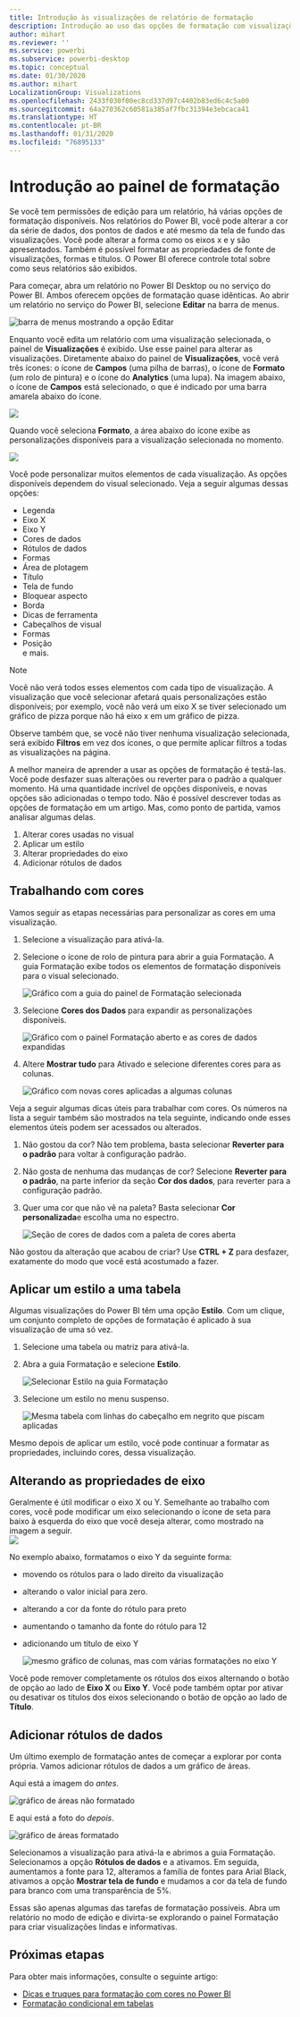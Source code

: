 ```yaml
---
title: Introdução às visualizações de relatório de formatação
description: Introdução ao uso das opções de formatação com visualizações de relatório
author: mihart
ms.reviewer: ''
ms.service: powerbi
ms.subservice: powerbi-desktop
ms.topic: conceptual
ms.date: 01/30/2020
ms.author: mihart
LocalizationGroup: Visualizations
ms.openlocfilehash: 2433f030f00ec8cd337d97c4402b83ed6c4c5a00
ms.sourcegitcommit: 64a270362c60581a385af7fbc31394e3ebcaca41
ms.translationtype: HT
ms.contentlocale: pt-BR
ms.lasthandoff: 01/31/2020
ms.locfileid: "76895133"
---
```

# <a name="getting-started-with-the-formatting-pane"></a>Introdução ao painel de formatação
Se você tem permissões de edição para um relatório, há várias opções de formatação disponíveis. Nos relatórios do Power BI, você pode alterar a cor da série de dados, dos pontos de dados e até mesmo da tela de fundo das visualizações. Você pode alterar a forma como os eixos x e y são apresentados. Também é possível formatar as propriedades de fonte de visualizações, formas e títulos. O Power BI oferece controle total sobre como seus relatórios são exibidos.

Para começar, abra um relatório no Power BI Desktop ou no serviço do Power BI. Ambos oferecem opções de formatação quase idênticas. Ao abrir um relatório no serviço do Power BI, selecione **Editar** na barra de menus. 

![barra de menus mostrando a opção Editar](media/service-getting-started-with-color-formatting-and-axis-properties/power-bi-edit.png)

Enquanto você edita um relatório com uma visualização selecionada, o painel de **Visualizações** é exibido. Use esse painel para alterar as visualizações. Diretamente abaixo do painel de **Visualizações**, você verá três ícones: o ícone de **Campos** (uma pilha de barras), o ícone de **Formato** (um rolo de pintura) e o ícone do **Analytics** (uma lupa). Na imagem abaixo, o ícone de **Campos** está selecionado, o que é indicado por uma barra amarela abaixo do ícone.

![](media/service-getting-started-with-color-formatting-and-axis-properties/power-bi-format.png)

Quando você seleciona **Formato**, a área abaixo do ícone exibe as personalizações disponíveis para a visualização selecionada no momento.  

![](media/service-getting-started-with-color-formatting-and-axis-properties/power-bi-format-selected.png)

Você pode personalizar muitos elementos de cada visualização. As opções disponíveis dependem do visual selecionado. Veja a seguir algumas dessas opções:

* Legenda
* Eixo X
* Eixo Y
* Cores de dados
* Rótulos de dados
* Formas
* Área de plotagem
* Título
* Tela de fundo
* Bloquear aspecto
* Borda
* Dicas de ferramenta
* Cabeçalhos de visual
* Formas
* Posição    
e mais.


> [!NOTE]
>  
> Você não verá todos esses elementos com cada tipo de visualização. A visualização que você selecionar afetará quais personalizações estão disponíveis; por exemplo, você não verá um eixo X se tiver selecionado um gráfico de pizza porque não há eixo x em um gráfico de pizza.

Observe também que, se você não tiver nenhuma visualização selecionada, será exibido **Filtros** em vez dos ícones, o que permite aplicar filtros a todas as visualizações na página.

A melhor maneira de aprender a usar as opções de formatação é testá-las. Você pode desfazer suas alterações ou reverter para o padrão a qualquer momento. Há uma quantidade incrível de opções disponíveis, e novas opções são adicionadas o tempo todo. Não é possível descrever todas as opções de formatação em um artigo. Mas, como ponto de partida, vamos analisar algumas delas. 

1. Alterar cores usadas no visual   
2. Aplicar um estilo    
3. Alterar propriedades do eixo    
4. Adicionar rótulos de dados    




## <a name="working-with-colors"></a>Trabalhando com cores

Vamos seguir as etapas necessárias para personalizar as cores em uma visualização.

1. Selecione a visualização para ativá-la.

2. Selecione o ícone de rolo de pintura para abrir a guia Formatação. A guia Formatação exibe todos os elementos de formatação disponíveis para o visual selecionado.

    ![Gráfico com a guia do painel de Formatação selecionada](media/service-getting-started-with-color-formatting-and-axis-properties/power-bi-formatting.png)

3. Selecione **Cores dos Dados** para expandir as personalizações disponíveis.  

    ![Gráfico com o painel Formatação aberto e as cores de dados expandidas](media/service-getting-started-with-color-formatting-and-axis-properties/power-bi-data-colors.png)

4. Altere **Mostrar tudo** para Ativado e selecione diferentes cores para as colunas.

    ![Gráfico com novas cores aplicadas a algumas colunas](media/service-getting-started-with-color-formatting-and-axis-properties/power-bi-change-colors.png)

Veja a seguir algumas dicas úteis para trabalhar com cores. Os números na lista a seguir também são mostrados na tela seguinte, indicando onde esses elementos úteis podem ser acessados ou alterados.

1. Não gostou da cor? Não tem problema, basta selecionar **Reverter para o padrão** para voltar à configuração padrão. 

2. Não gosta de nenhuma das mudanças de cor? Selecione **Reverter para o padrão**, na parte inferior da seção **Cor dos dados**, para reverter para a configuração padrão. 

3. Quer uma cor que não vê na paleta? Basta selecionar **Cor personalizada**e escolha uma no espectro.  

   ![Seção de cores de dados com a paleta de cores aberta](media/service-getting-started-with-color-formatting-and-axis-properties/power-bi-color-extras.png)

Não gostou da alteração que acabou de criar? Use **CTRL + Z** para desfazer, exatamente do modo que você está acostumado a fazer.

## <a name="applying-a-style-to-a-table"></a>Aplicar um estilo a uma tabela
Algumas visualizações do Power BI têm uma opção **Estilo**. Com um clique, um conjunto completo de opções de formatação é aplicado à sua visualização de uma só vez. 

1. Selecione uma tabela ou matriz para ativá-la.   
1. Abra a guia Formatação e selecione **Estilo**.

   ![Selecionar Estilo na guia Formatação](media/service-getting-started-with-color-formatting-and-axis-properties/power-bi-style.png)


1. Selecione um estilo no menu suspenso. 

   ![Mesma tabela com linhas do cabeçalho em negrito que piscam aplicadas](media/service-getting-started-with-color-formatting-and-axis-properties/power-bi-style-flashy.png)

Mesmo depois de aplicar um estilo, você pode continuar a formatar as propriedades, incluindo cores, dessa visualização.


## <a name="changing-axis-properties"></a>Alterando as propriedades de eixo

Geralmente é útil modificar o eixo X ou Y. Semelhante ao trabalho com cores, você pode modificar um eixo selecionando o ícone de seta para baixo à esquerda do eixo que você deseja alterar, como mostrado na imagem a seguir.  
![](media/service-getting-started-with-color-formatting-and-axis-properties/power-bi-y-axis.png)

No exemplo abaixo, formatamos o eixo Y da seguinte forma:
- movendo os rótulos para o lado direito da visualização

- alterando o valor inicial para zero.

- alterando a cor da fonte do rótulo para preto

- aumentando o tamanho da fonte do rótulo para 12

- adicionando um título de eixo Y


    ![mesmo gráfico de colunas, mas com várias formatações no eixo Y](media/service-getting-started-with-color-formatting-and-axis-properties/power-bi-axis-changes.png)

Você pode remover completamente os rótulos dos eixos alternando o botão de opção ao lado de **Eixo X** ou **Eixo Y**. Você pode também optar por ativar ou desativar os títulos dos eixos selecionando o botão de opção ao lado de **Título**.  



## <a name="adding-data-labels"></a>Adicionar rótulos de dados    

Um último exemplo de formatação antes de começar a explorar por conta própria.  Vamos adicionar rótulos de dados a um gráfico de áreas. 

Aqui está a imagem do *antes*. 

![gráfico de áreas não formatado](media/service-getting-started-with-color-formatting-and-axis-properties/power-bi-area-chart.png)


E aqui está a foto do *depois*.

![gráfico de áreas formatado](media/service-getting-started-with-color-formatting-and-axis-properties/power-bi-data-labels.png)

Selecionamos a visualização para ativá-la e abrimos a guia Formatação.  Selecionamos a opção **Rótulos de dados** e a ativamos. Em seguida, aumentamos a fonte para 12, alteramos a família de fontes para Arial Black, ativamos a opção **Mostrar tela de fundo** e mudamos a cor da tela de fundo para branco com uma transparência de 5%.

Essas são apenas algumas das tarefas de formatação possíveis. Abra um relatório no modo de edição e divirta-se explorando o painel Formatação para criar visualizações lindas e informativas.

## <a name="next-steps"></a>Próximas etapas
Para obter mais informações, consulte o seguinte artigo:  

* [Dicas e truques para formatação com cores no Power BI](service-tips-and-tricks-for-color-formatting.md)  
* [Formatação condicional em tabelas](../desktop-conditional-table-formatting.md)

